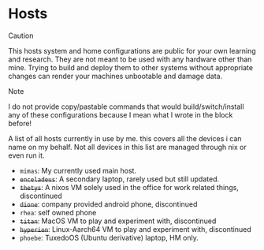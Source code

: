 Hosts
=====

> [!CAUTION]
> This hosts system and home configurations are public for your own learning and
> research. They are not meant to be used with any hardware other than mine.
> Trying to build and deploy them to other systems without appropriate changes
> can render your machines unbootable and damage data.

> [!NOTE]
> I do not provide copy/pastable commands that would build/switch/install any
> of these configurations because I mean what I wrote in the block before!

A list of all hosts currently in use by me. this covers all the
devices i can name on my behalf. Not all devices in this list are
managed through nix or even run it.

* `mimas`: My currently used main host.
* ~~`enceladeus`~~: A secondary laptop, rarely used but still updated.
* ~~`thetys`~~: A nixos VM solely used in the office for work related things, discontinued
* ~~`dione`~~: company provided android phone, discontinued
* `rhea`: self owned phone
* ~~`titan`~~: MacOS VM to play and experiment with, discontinued
* ~~`hyperion`~~: Linux-Aarch64 VM to play and experiment with, discontinued
* `phoebe`: TuxedoOS (Ubuntu derivative) laptop, HM only.
